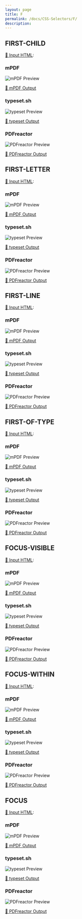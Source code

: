 ```yaml
---
layout: page
title: F
permalink: /docs/CSS-Selectors/F/
description: 
---
```




## FIRST-CHILD

[📄 Input HTML](/html/CSS%20Selectors/F/first-child.html):

### mPDF
![mPDF Preview](mpdf__html_CSS_Selectors_F_first-child.html.png) 

[📕 mPDF Output](mpdf__html_CSS_Selectors_F_first-child.html.pdf)

### typeset.sh
![typeset Preview](typeset__html_CSS_Selectors_F_first-child.html.png) 

[📕 typeset Output](typeset__html_CSS_Selectors_F_first-child.html.pdf)

### PDFreactor
![PDFreactor Preview](pdfreactor__html_CSS_Selectors_F_first-child.html.png) 

[📕 PDFreactor Output](pdfreactor__html_CSS_Selectors_F_first-child.html.pdf)

## FIRST-LETTER

[📄 Input HTML](/html/CSS%20Selectors/F/first-letter.html):

### mPDF
![mPDF Preview](mpdf__html_CSS_Selectors_F_first-letter.html.png) 

[📕 mPDF Output](mpdf__html_CSS_Selectors_F_first-letter.html.pdf)

### typeset.sh
![typeset Preview](typeset__html_CSS_Selectors_F_first-letter.html.png) 

[📕 typeset Output](typeset__html_CSS_Selectors_F_first-letter.html.pdf)

### PDFreactor
![PDFreactor Preview](pdfreactor__html_CSS_Selectors_F_first-letter.html.png) 

[📕 PDFreactor Output](pdfreactor__html_CSS_Selectors_F_first-letter.html.pdf)

## FIRST-LINE

[📄 Input HTML](/html/CSS%20Selectors/F/first-line.html):

### mPDF
![mPDF Preview](mpdf__html_CSS_Selectors_F_first-line.html.png) 

[📕 mPDF Output](mpdf__html_CSS_Selectors_F_first-line.html.pdf)

### typeset.sh
![typeset Preview](typeset__html_CSS_Selectors_F_first-line.html.png) 

[📕 typeset Output](typeset__html_CSS_Selectors_F_first-line.html.pdf)

### PDFreactor
![PDFreactor Preview](pdfreactor__html_CSS_Selectors_F_first-line.html.png) 

[📕 PDFreactor Output](pdfreactor__html_CSS_Selectors_F_first-line.html.pdf)

## FIRST-OF-TYPE

[📄 Input HTML](/html/CSS%20Selectors/F/first-of-type.html):

### mPDF
![mPDF Preview](mpdf__html_CSS_Selectors_F_first-of-type.html.png) 

[📕 mPDF Output](mpdf__html_CSS_Selectors_F_first-of-type.html.pdf)

### typeset.sh
![typeset Preview](typeset__html_CSS_Selectors_F_first-of-type.html.png) 

[📕 typeset Output](typeset__html_CSS_Selectors_F_first-of-type.html.pdf)

### PDFreactor
![PDFreactor Preview](pdfreactor__html_CSS_Selectors_F_first-of-type.html.png) 

[📕 PDFreactor Output](pdfreactor__html_CSS_Selectors_F_first-of-type.html.pdf)

## FOCUS-VISIBLE

[📄 Input HTML](/html/CSS%20Selectors/F/focus-visible.html):

### mPDF
![mPDF Preview](mpdf__html_CSS_Selectors_F_focus-visible.html.png) 

[📕 mPDF Output](mpdf__html_CSS_Selectors_F_focus-visible.html.pdf)

### typeset.sh
![typeset Preview](typeset__html_CSS_Selectors_F_focus-visible.html.png) 

[📕 typeset Output](typeset__html_CSS_Selectors_F_focus-visible.html.pdf)

### PDFreactor
![PDFreactor Preview](pdfreactor__html_CSS_Selectors_F_focus-visible.html.png) 

[📕 PDFreactor Output](pdfreactor__html_CSS_Selectors_F_focus-visible.html.pdf)

## FOCUS-WITHIN

[📄 Input HTML](/html/CSS%20Selectors/F/focus-within.html):

### mPDF
![mPDF Preview](mpdf__html_CSS_Selectors_F_focus-within.html.png) 

[📕 mPDF Output](mpdf__html_CSS_Selectors_F_focus-within.html.pdf)

### typeset.sh
![typeset Preview](typeset__html_CSS_Selectors_F_focus-within.html.png) 

[📕 typeset Output](typeset__html_CSS_Selectors_F_focus-within.html.pdf)

### PDFreactor
![PDFreactor Preview](pdfreactor__html_CSS_Selectors_F_focus-within.html.png) 

[📕 PDFreactor Output](pdfreactor__html_CSS_Selectors_F_focus-within.html.pdf)

## FOCUS

[📄 Input HTML](/html/CSS%20Selectors/F/focus.html):

### mPDF
![mPDF Preview](mpdf__html_CSS_Selectors_F_focus.html.png) 

[📕 mPDF Output](mpdf__html_CSS_Selectors_F_focus.html.pdf)

### typeset.sh
![typeset Preview](typeset__html_CSS_Selectors_F_focus.html.png) 

[📕 typeset Output](typeset__html_CSS_Selectors_F_focus.html.pdf)

### PDFreactor
![PDFreactor Preview](pdfreactor__html_CSS_Selectors_F_focus.html.png) 

[📕 PDFreactor Output](pdfreactor__html_CSS_Selectors_F_focus.html.pdf)


